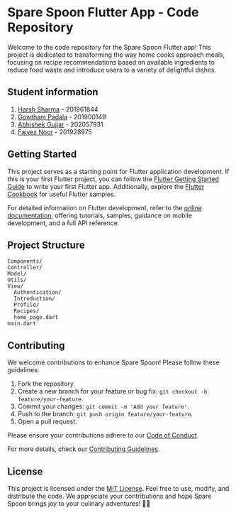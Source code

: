 # Spare Spoon Flutter App - Code Repository

Welcome to the code repository for the Spare Spoon Flutter app! This project is dedicated to transforming the way home cooks approach meals, focusing on recipe recommendations based on available ingredients to reduce food waste and introduce users to a variety of delightful dishes.

## Student information

1. [Harsh Sharma](https://github.com/king-knight-harsh) - 201961844
2. [Gowtham Padala](https://github.com/gowtham-padala) - 201900149
3. [Abhishek Gujjar](https://github.com/agujjar17) - 202057931
4. [Faiyez Noor](https://github.com/Faiyez) - 201928975

## Getting Started

This project serves as a starting point for Flutter application development. If this is your first Flutter project, you can follow the [Flutter Getting Started Guide](https://docs.flutter.dev/get-started/codelab) to write your first Flutter app. Additionally, explore the [Flutter Cookbook](https://docs.flutter.dev/cookbook) for useful Flutter samples.

For detailed information on Flutter development, refer to the [online documentation](https://docs.flutter.dev/), offering tutorials, samples, guidance on mobile development, and a full API reference.

## Project Structure

```plaintext
Components/
Controller/
Model/
Utils/
View/
  Authentication/
  Introduction/
  Profile/
  Recipes/
  home_page.dart
main.dart
```

## Contributing

We welcome contributions to enhance Spare Spoon! Please follow these guidelines:

1. Fork the repository.
2. Create a new branch for your feature or bug fix: `git checkout -b feature/your-feature`.
3. Commit your changes: `git commit -m 'Add your feature'`.
4. Push to the branch: `git push origin feature/your-feature`.
5. Open a pull request.

Please ensure your contributions adhere to our [Code of Conduct](CODE_OF_CONDUCT.md).

For more details, check our [Contributing Guidelines](CONTRIBUTING.md).

## License

This project is licensed under the [MIT License](LICENSE). Feel free to use, modify, and distribute the code. We appreciate your contributions and hope Spare Spoon brings joy to your culinary adventures! 🍲🚀



